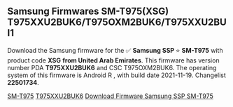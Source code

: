<h2>Samsung Firmwares SM-T975(XSG) T975XXU2BUK6/T975OXM2BUK6/T975XXU2BUI1</h2>
Download the Samsung firmware for the ✅ <strong>Samsung SSP </strong> ⭐ <strong>SM-T975</strong> with product code <strong>XSG</strong> <strong> from United Arab Emirates</strong>. This firmware has version number PDA <strong>T975XXU2BUK6</strong> and CSC T975OXM2BUK6. The operating system of this firmware is Android R , with build date 2021-11-19. Changelist <strong>22501734</strong>.


[SM-T975](https://samfirm.shop/samsung/model/SM-T975)
[T975XXU2BUK6](https://samfirm.shop/samsung/pda/T975XXU2BUK6)
[Download Firmware Samsung SSP SM-T975](https://samfirm.shop/samsung/firmware/477883)
